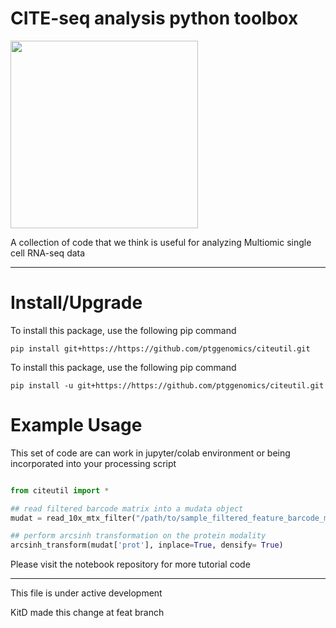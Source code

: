 # CITE-seq analysis python toolbox

<img src="https://www.ptglab.com/img/logos/PTG_Genomics_logo.png" width = 300/>

A collection of code that we think is useful for analyzing Multiomic single cell RNA-seq data

----
# Install/Upgrade

To install this package, use the following pip command
```
pip install git+https://https://github.com/ptggenomics/citeutil.git
```

To install this package, use the following pip command
```
pip install -u git+https://https://github.com/ptggenomics/citeutil.git
```

# Example Usage
This set of code are can work in jupyter/colab environment or being incorporated into your processing script

```python

from citeutil import *

## read filtered barcode matrix into a mudata object
mudat = read_10x_mtx_filter("/path/to/sample_filtered_feature_barcode_matrix.h5", bc_block="/path/to/blocked_barcodes.txt")

## perform arcsinh transformation on the protein modality
arcsinh_transform(mudat['prot'], inplace=True, densify= True)

```

Please visit the notebook repository for more tutorial code


----


This file is under active development

KitD made this change at feat branch